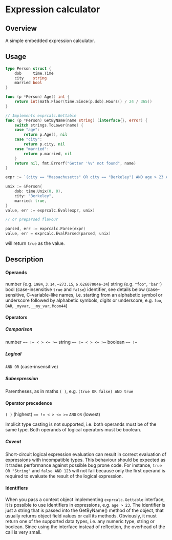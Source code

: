 # Expression calculator

## Overview

A simple embedded expression calculator.

## Usage

```go
type Person struct {
	dob     time.Time
	city    string
	married bool
}

func (p *Person) Age() int {
	return int(math.Floor(time.Since(p.dob).Hours() / 24 / 365))
}

// Implements exprcalc.Gettable
func (p *Person) GetByName(name string) (interface{}, error) {
	switch strings.ToLower(name) {
	case "age":
		return p.Age(), nil
	case "city":
		return p.city, nil
	case "married":
		return p.married, nil
	}
	return nil, fmt.Errorf("Getter '%v' not found", name)
}

expr := `(city == "Massachusetts" OR city == "Berkeley") AND age > 23 AND married == true`

unix := &Person{
	dob: time.Unix(0, 0),
	city: "Berkeley",
	married: true,
}
value, err := exprcalc.Eval(expr, unix)

// or preparsed flavour

parsed, err := exprcalc.Parse(expr)
value, err = exprcalc.EvalParsed(parsed, unix)
```

will return `true` as the value.

## Description

#### Operands

number (e.g. `1984`, `3.14`, `–273.15`, `6.62607004e-34`)
string (e.g. `"foo"`, `'bar'`)
bool (case-insensitive `true` and `false`)
identifier, see details below (case-sensitive, C-variable-like names, i.e. starting from an alphabetic symbol or underscore followed by alphabetic symbols, digits or underscore, e.g. `foo`, `BAR`, `_myvar`, `__my_var`, `Moon44`)

#### Operators

##### Comparison
number  `== != < > <= >=`
string  `== != < > <= >=`
boolean `== !=`

##### Logical
`AND OR` (case-insensitive)

##### Subexpression
Parentheses, as in maths
`( )`, e.g. `(true OR false) AND true`

#### Operator precedence

`( )` (highest)
`== != < > <= >=`
`AND`
`OR` (lowest)

Implicit type casting is not supported, i.e. both operands must be of the same type. Both operands of logical operators must be boolean.

##### Caveat
Short-circuit logical expression evaluation can result in correct evaluation of expressions with incompatible types. This behaviour should be expected as it trades performance against possible bug prone code. For instance, `true OR "String"` and `false AND 123` will not fail because only the first operand is required to evaluate the result of the logical expression.

#### Identifiers

When you pass a context object implementing `exprcalc.Gettable` interface, it is possible to use identifiers in expressions, e.g. `age > 23`. The identifier is just a string that is passed into the GetByName() method of the object, that usually returns object field values or call its methods. Obviously, it must return one of the supported data types, i.e. any numeric type, string or boolean. Since using the interface instead of reflection, the overhead of the call is very small.
